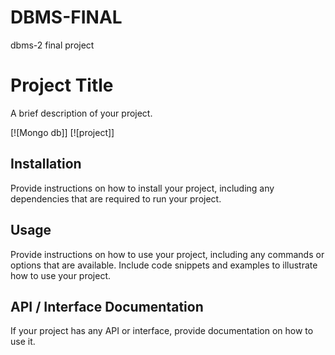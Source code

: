 # DBMS-FINAL
dbms-2 final project
# Project Title

A brief description of your project.

[![Mongo db]]
[![project]]

## Installation

Provide instructions on how to install your project, including any dependencies that are required to run your project.

## Usage

Provide instructions on how to use your project, including any commands or options that are available. Include code snippets and examples to illustrate how to use your project.

## API / Interface Documentation

If your project has any API or interface, provide documentation on how to use it.

